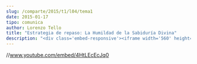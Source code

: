 ```yaml
---
slug: /comparte/2015/t1/l04/tema1
date: 2015-01-17
tipo: comunica
author: Lorenzo Tello
title: "Estrategia de repaso: La Humildad de la Sabiduría Divina"
description: "<div class='embed-responsive'><iframe width='560' height='315' src='//www.youtube.com/embed/4HtLEcEcJq0' frameborder='0' allowfullscreen></iframe></div>"
---
```


//www.youtube.com/embed/4HtLEcEcJq0
